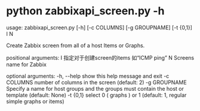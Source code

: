 # python zabbixapi_screen.py -h
usage: zabbixapi_screen.py [-h] [-c COLUMNS] [-g GROUPNAME] [-t {0,1}] I N

Create Zabbix screen from all of a host Items or Graphs.

positional arguments:
  I             指定对于创建screen的items 如“ICMP ping”
  N             Screens name for Zabbix

optional arguments:
  -h, --help    show this help message and exit
  -c COLUMNS    number of columns in the screen (default: 2)
  -g GROUPNAME  Specify a name for host groups and the groups must contain the
                host or template (default: None)
  -t {0,1}      select 0 ( graphs ) or 1 (default: 1, regular simple graphs or
                items)
